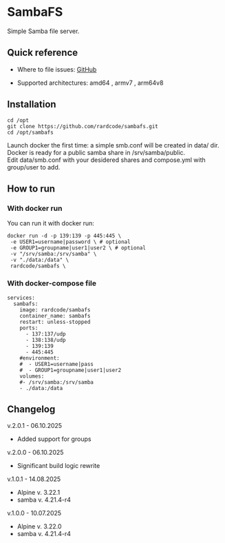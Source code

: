 # SambaFS
Simple Samba file server.

## Quick reference
* Where to file issues:
[GitHub](https://github.com/rardcode/sambafs)

* Supported architectures: amd64 , armv7 , arm64v8

## Installation
```
cd /opt
git clone https://github.com/rardcode/sambafs.git
cd /opt/sambafs
```
Launch docker the first time: a simple smb.conf will be created in data/ dir.\
Docker is ready for a public samba share in /srv/samba/public.\
Edit data/smb.conf with your desidered shares and compose.yml with group/user to add.


## How to run
### With docker run
You can run it with docker run:
```
docker run -d -p 139:139 -p 445:445 \
 -e USER1=username|password \ # optional
 -e GROUP1=groupname|user1|user2 \ # optional
 -v "/srv/samba:/srv/samba" \
 -v "./data:/data" \
 rardcode/sambafs \
```
### With docker-compose file
```
services:
  sambafs:
    image: rardcode/sambafs
    container_name: sambafs
    restart: unless-stopped
    ports:
      - 137:137/udp
      - 138:138/udp
      - 139:139
      - 445:445
    #environment:
    #  - USER1=username|pass
    #  - GROUP1=groupname|user1|user2
    volumes:
    #- /srv/samba:/srv/samba
    - ./data:/data
```

## Changelog
v.2.0.1 - 06.10.2025
- Added support for groups

v.2.0.0 - 06.10.2025
- Significant build logic rewrite

v.1.0.1 - 14.08.2025
- Alpine v. 3.22.1
- samba v. 4.21.4-r4

v.1.0.0 - 10.07.2025
- Alpine v. 3.22.0
- samba v. 4.21.4-r4
